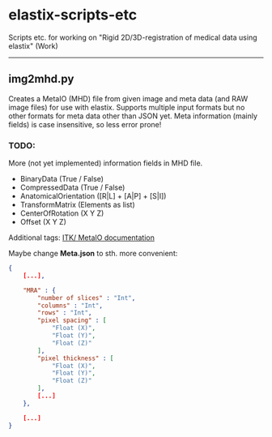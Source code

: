 # elastix-scripts-etc
Scripts etc. for working on "Rigid 2D/3D-registration of medical data using elastix" (Work)

---

## img2mhd.py
Creates a MetaIO (MHD) file from given image and meta data (and RAW image files) for use with elastix.
Supports multiple input formats but no other formats for meta data other than JSON yet.
Meta information (mainly fields) is case insensitive, so less error prone!


### TODO:
More (not yet implemented) information fields in MHD file.
- BinaryData (True / False)
- CompressedData (True / False)
- AnatomicalOrientation ([R|L] + [A|P] + [S|I])
- TransformMatrix (Elements as list)
- CenterOfRotation (X Y Z)
- Offset (X Y Z)

Additional tags: [ITK/ MetaIO documentation](https://itk.org/Wiki/ITK/MetaIO/Documentation#Reference:_Tags_of_MetaImage)

Maybe change **Meta.json** to sth. more convenient:
```json
{
    [...],

    "MRA" : {
        "number of slices" : "Int",
        "columns" : "Int",
        "rows" : "Int",
        "pixel spacing" : [
            "Float (X)",
            "Float (Y)",
            "Float (Z)"
        ],
        "pixel thickness" : [
            "Float (X)",
            "Float (Y)",
            "Float (Z)"
        ],
        [...]
    },

    [...]
}
```
